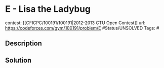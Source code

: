 # E - Lisa the Ladybug

contest: [[CFICPC/100191/100191|2012-2013 CTU Open Contest]]
url: https://codeforces.com/gym/100191/problem/E
#Status/UNSOLVED
Tags: #

## Description

## Solution

